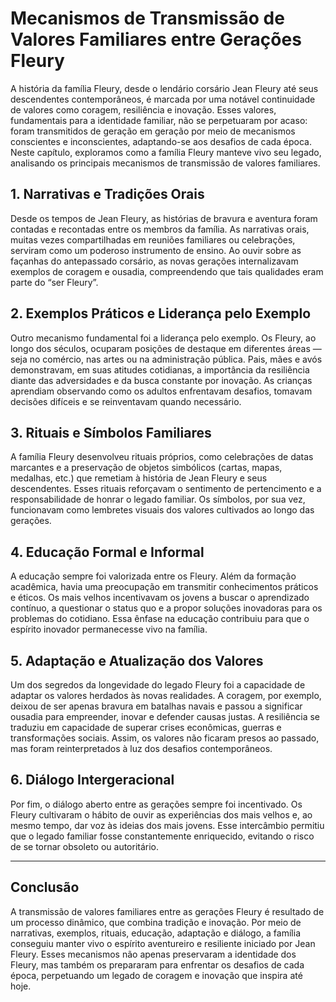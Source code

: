 # Mecanismos de Transmissão de Valores Familiares entre Gerações Fleury

A história da família Fleury, desde o lendário corsário Jean Fleury até seus descendentes contemporâneos, é marcada por uma notável continuidade de valores como coragem, resiliência e inovação. Esses valores, fundamentais para a identidade familiar, não se perpetuaram por acaso: foram transmitidos de geração em geração por meio de mecanismos conscientes e inconscientes, adaptando-se aos desafios de cada época. Neste capítulo, exploramos como a família Fleury manteve vivo seu legado, analisando os principais mecanismos de transmissão de valores familiares.

## 1. Narrativas e Tradições Orais

Desde os tempos de Jean Fleury, as histórias de bravura e aventura foram contadas e recontadas entre os membros da família. As narrativas orais, muitas vezes compartilhadas em reuniões familiares ou celebrações, serviram como um poderoso instrumento de ensino. Ao ouvir sobre as façanhas do antepassado corsário, as novas gerações internalizavam exemplos de coragem e ousadia, compreendendo que tais qualidades eram parte do “ser Fleury”.

## 2. Exemplos Práticos e Liderança pelo Exemplo

Outro mecanismo fundamental foi a liderança pelo exemplo. Os Fleury, ao longo dos séculos, ocuparam posições de destaque em diferentes áreas — seja no comércio, nas artes ou na administração pública. Pais, mães e avós demonstravam, em suas atitudes cotidianas, a importância da resiliência diante das adversidades e da busca constante por inovação. As crianças aprendiam observando como os adultos enfrentavam desafios, tomavam decisões difíceis e se reinventavam quando necessário.

## 3. Rituais e Símbolos Familiares

A família Fleury desenvolveu rituais próprios, como celebrações de datas marcantes e a preservação de objetos simbólicos (cartas, mapas, medalhas, etc.) que remetiam à história de Jean Fleury e seus descendentes. Esses rituais reforçavam o sentimento de pertencimento e a responsabilidade de honrar o legado familiar. Os símbolos, por sua vez, funcionavam como lembretes visuais dos valores cultivados ao longo das gerações.

## 4. Educação Formal e Informal

A educação sempre foi valorizada entre os Fleury. Além da formação acadêmica, havia uma preocupação em transmitir conhecimentos práticos e éticos. Os mais velhos incentivavam os jovens a buscar o aprendizado contínuo, a questionar o status quo e a propor soluções inovadoras para os problemas do cotidiano. Essa ênfase na educação contribuiu para que o espírito inovador permanecesse vivo na família.

## 5. Adaptação e Atualização dos Valores

Um dos segredos da longevidade do legado Fleury foi a capacidade de adaptar os valores herdados às novas realidades. A coragem, por exemplo, deixou de ser apenas bravura em batalhas navais e passou a significar ousadia para empreender, inovar e defender causas justas. A resiliência se traduziu em capacidade de superar crises econômicas, guerras e transformações sociais. Assim, os valores não ficaram presos ao passado, mas foram reinterpretados à luz dos desafios contemporâneos.

## 6. Diálogo Intergeracional

Por fim, o diálogo aberto entre as gerações sempre foi incentivado. Os Fleury cultivaram o hábito de ouvir as experiências dos mais velhos e, ao mesmo tempo, dar voz às ideias dos mais jovens. Esse intercâmbio permitiu que o legado familiar fosse constantemente enriquecido, evitando o risco de se tornar obsoleto ou autoritário.

---

## Conclusão

A transmissão de valores familiares entre as gerações Fleury é resultado de um processo dinâmico, que combina tradição e inovação. Por meio de narrativas, exemplos, rituais, educação, adaptação e diálogo, a família conseguiu manter vivo o espírito aventureiro e resiliente iniciado por Jean Fleury. Esses mecanismos não apenas preservaram a identidade dos Fleury, mas também os prepararam para enfrentar os desafios de cada época, perpetuando um legado de coragem e inovação que inspira até hoje.